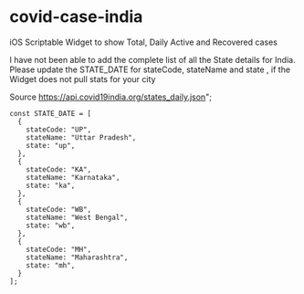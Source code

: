 # covid-case-india
iOS Scriptable Widget to show Total, Daily Active and Recovered cases

I have not been able to add the complete list of all the State details for India. 
Please update the STATE_DATE for stateCode, stateName and state , if the Widget does not pull stats for your city

Source
https://api.covid19india.org/states_daily.json";

    const STATE_DATE = [
      {
        stateCode: "UP",
        stateName: "Uttar Pradesh",
        state: "up",
      },
      {
        stateCode: "KA",
        stateName: "Karnataka",
        state: "ka",
      },
      {
        stateCode: "WB",
        stateName: "West Bengal",
        state: "wb",
      },
      {
        stateCode: "MH",
        stateName: "Maharashtra",
        state: "mh",
      }
    ];
